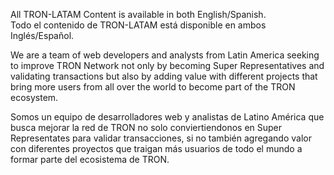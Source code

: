All TRON-LATAM Content is available in both English/Spanish.<br/>
Todo el contenido de TRON-LATAM está disponible en ambos Inglés/Español.<br/>

We are a team of web developers and analysts from Latin America seeking to improve TRON Network not only by becoming Super Representatives and validating transactions but also by adding value with different projects that bring more users from all over the world to become part of the TRON ecosystem.

Somos un equipo de desarrolladores web y analistas de Latino América que busca mejorar la red de TRON no solo conviertiendonos en Super Representates para validar transacciones, si no también agregando valor con diferentes proyectos que traigan más usuarios de todo el mundo a formar parte del ecosistema de TRON.
